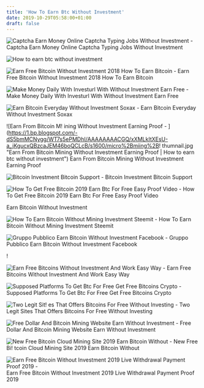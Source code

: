 ```yaml
---
title: 'How To Earn Btc Without Investment'
date: 2019-10-29T05:58:00+01:00
draft: false
---
```


![Captcha Earn Money Online Captcha Typing Jobs Without Investment - ](https://1.bp.blogspot.com/-Y6Dw80bLMzA/XSWOSkV_MeI/AAAAAAAAAOs/KRQ0k2_Paewiytm05XEHlLCTXDyjUrjSACLcBGAs/s1600/bitpicks.jpg "Captcha Earn Money Online Captcha Typing Jobs Without Investment | How to earn btc without investment") Captcha Earn Money Online Captcha Typing Jobs Without Investment

![How to earn btc without investment](https://steemitimages.com/640x0/https://cdn.steemitimages.com/DQmQ2EeN93YAPY29afzLVRJ7YZ9E8N1jxMPdW4YbaPuYL3v/f2d182db9c6bf7a4db753412e1b8fc9a.png "How to earn btc without investment") 

![Earn Free Bitcoin Without Investment 2018 How To Earn Bitcoin - ](https://i.ytimg.com/vi/Y6c8gU2QZ38/maxresdefault.jpg "Earn Free Bitcoin Without Investment 2018 How To Earn Bitcoin | How to e!   arn btc without investment") Earn Free Bitcoin Without Investment 2018 How To Earn Bitcoin

![Make Money Daily With Investurl With Without Investment Earn Free - ](https://www.southlaisthefuture.com/wp-content/uploads/2019/05/1558176193_maxresdefault-980x400.jpg "Make Money Daily With Investurl With Without Investment Earn Free | How to earn btc without investment") Make Money Daily With Investurl With Without Investment Earn Free

![Earn Bitcoin Everyday Without Investment Soxax - ](https://www.soxax.com/profile/2018/10/1539064970093.jpg "Earn Bitcoin Everyday Without Investment Soxax | How to earn btc without investment") Earn Bitcoin Everyday Without Investment Soxax

![Earn From Bitcoin M!   ining Without Investment Earning Proof - ](https://1.bp.blogspot.com/-dS5bmMCNygg/WT7s5ePMDhI/AAAAAAAACGQ/xXMLkItXEsU-a_jKgucxQBzcaJEM46boQCLcB/s1600/micro%2Bmiing%2B!   thumnail.jpg "Earn From Bitcoin Mining Without Investment Earning Proof | How to earn btc without investment") Earn From Bitcoin Mining Without Investment Earning Proof

![Bitcoin Investment Bitcoin Support - ](https://bitcoinsupport.biz/wp-content/uploads/2018/08/earn-bitcoin-without-investment-by-playing-game-urdu-hindi-tutorial-by-noman-laghari-1024x576.jpg "Bitcoin Investment Bitcoin Support | How to earn btc without investment") Bitcoin Investment Bitcoin Support

![How To Get Free Bitcoin 2019 Earn Btc For Free Easy Proof Video - ](http://how-to-make-all.com/uploads/thumbs/97e8ecd00-1.jpg "How To Get Free Bitcoin 2019 Earn Btc For Free Easy Proof Video | How to earn btc without investment") How To Get Free Bitcoin 2019 Earn Btc For Free Easy Proof Video

 Earn Bitcoin Without Investment

![How To Earn Bitcoin Without Mining Investment Steemit - ](https://steemitimages.com/DQmWkAkqsPLLjHzKnjcKP6s9BWF5kYbSuWNUUZMYY4dAdys/crypto.jpg "How To Earn Bitcoin Without Mining Investment Steemit | How to earn btc without investment") How To Earn Bitcoin Without Mining Investment Steemit

![Gruppo Pubblico Earn Bitcoin Without Investment Facebook - ](https://lookaside.fbsbx.com/lookaside/crawler/media/?media_id=1008741489325973 "Gruppo Pubblico Earn Bitcoin Without Investment Facebook | How to earn btc without investme!   nt") Gruppo Pubblico Earn Bitcoin Without Investment Facebook

!

![Earn Free Bitcoins Without Investment And Work Easy Way - ](http://howtoearnbitcoins.ga/wp-content/uploads/2018/05/how-to-earn-free-bitcoins-real-ways.jpg "Earn Free Bitcoins Without Investment And Work Easy Way | How to earn btc without investment") Earn Free Bitcoins Without Investment And Work Easy Way

![Supposed Platforms To Get Btc For Free Get Free Bitcoins Crypto - ](https://www.cryptopostgazette.com/wp-content/uploads/2018/09/bitcoin.jpg "Supposed Platforms To Get Btc For Free Get Free Bitcoins Crypto | How to earn btc without investment") Supposed Platforms To Get Btc For Free Get Free Bitcoins Crypto

![Two Legit Sit!   es That Offers Bitcoins For Free Without Investing - ](https://image.slidesharecdn.com/legit-btc-170110164021/95/two-legit-sites-that-offers-bitcoins-for-free-without-investing-6-638.jpg?cb=1484066741 "Two Legit Sites That Offers Bitcoins For Free Without Investing | How to earn btc without investment") Two Legit Sites That Offers Bitcoins For Free Without Investing

![Free Dollar And Bitcoin Mining Website Earn Without Investment - ](https://upcrypto.org/wp-content/uploads/2019/05/free-dollar-and-bitcoin-mining-website-earn-without-investment-claymer-biz1-mp4.jpg "Free Dollar And Bitcoin Mining Website Earn Without Investment | How to earn btc without investment") Free Dollar And Bitcoin Mining Website Earn Without Investment

![New Free Bitcoin Cloud Mining Site 2019 Earn Bitcoin Without - ](https://owl.sg/wp-content/uploads/2019/02/new-free-bitcoin-cloud-mining-site-2019-earn-bitcoin-without-investment_5c737f18a27d8.jpeg "New Free Bitcoin Cloud Mining Site 2019 Ear!   n Bitcoin Without | How to earn btc without investment") New Free Bi! tcoin Cloud Mining Site 2019 Earn Bitcoin Without

![Earn Free Bitcoin Without Investment 2019 Live Withdrawal Payment Proof 2019 - ](https://i.ytimg.com/vi/Yhrnn-5KtDk/maxresdefault.jpg "Earn Free Bitcoin Without Investment 2019 Live Withdrawal Payment Proof 2019 | How to earn btc without investment") Earn Free Bitcoin Without Investment 2019 Live Withdrawal Payment Proof 2019